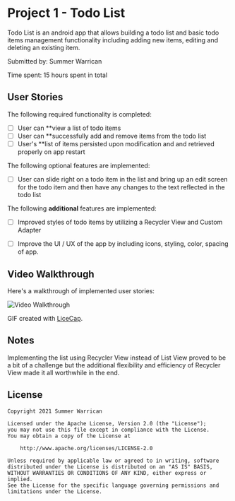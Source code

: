 # Project 1 - Todo List

Todo List is an android app that allows building a todo list and basic todo items management functionality including adding new items, editing and deleting an existing item.

Submitted by: Summer Warrican

Time spent: 15 hours spent in total

## User Stories

The following required functionality is completed:

* [ ] User can **view a list of todo items
* [ ] User can **successfully add and remove items from the todo list
* [ ] User's **list of items persisted upon modification and and retrieved properly on app restart

The following optional features are implemented:

* [ ] User can slide right on a todo item in the list and bring up an edit screen for the todo item and then have any changes to the text reflected in the todo list

The following **additional** features are implemented:

* [ ] Improved styles of todo items by utilizing a Recycler View and Custom Adapter
* [ ] Improve the UI / UX of the app by including icons, styling, color, spacing of app.


## Video Walkthrough

Here's a walkthrough of implemented user stories:

<img src='https://i.imgur.com/WzePKG1.gif' title='Video Walkthrough' width='' alt='Video Walkthrough' />

GIF created with [LiceCap](http://www.cockos.com/licecap/).

## Notes

Implementing the list using Recycler View instead of List View proved to be a bit of a challenge but the additional flexibility and efficiency of Recycler View made it all worthwhile in the end.

## License

    Copyright 2021 Summer Warrican

    Licensed under the Apache License, Version 2.0 (the "License");
    you may not use this file except in compliance with the License.
    You may obtain a copy of the License at

        http://www.apache.org/licenses/LICENSE-2.0

    Unless required by applicable law or agreed to in writing, software
    distributed under the License is distributed on an "AS IS" BASIS,
    WITHOUT WARRANTIES OR CONDITIONS OF ANY KIND, either express or implied.
    See the License for the specific language governing permissions and
    limitations under the License.
